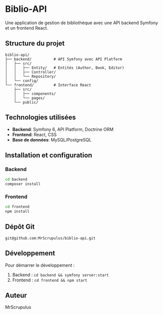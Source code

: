 # Biblio-API

Une application de gestion de bibliothèque avec une API backend Symfony et un frontend React.

## Structure du projet

```
biblio-api/
├── backend/          # API Symfony avec API Platform
│   ├── src/
│   │   ├── Entity/   # Entités (Author, Book, Editor)
│   │   ├── Controller/
│   │   └── Repository/
│   └── config/
└── frontend/         # Interface React
    ├── src/
    │   ├── components/
    │   └── pages/
    └── public/
```

## Technologies utilisées

- **Backend**: Symfony 6, API Platform, Doctrine ORM
- **Frontend**: React, CSS
- **Base de données**: MySQL/PostgreSQL

## Installation et configuration

### Backend

```bash
cd backend
composer install
```

### Frontend

```bash
cd frontend
npm install
```

## Dépôt Git

```
git@github.com:MrScrupulus/biblio-api.git
```

## Développement

Pour démarrer le développement :

1. Backend : `cd backend && symfony server:start`
2. Frontend : `cd frontend && npm start`

## Auteur

MrScrupulus

